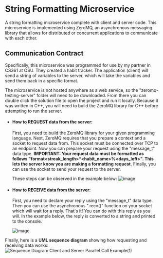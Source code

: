 # String Formatting Microservice
 A string formatting microservice complete with client and server code.
 This microservice is implemented using ZeroMQ, an asynchronous messaging library that allows for distributed or concurrent applications to communicate with each other.

## Communication Contract

 Specifically, this microservice was programmed for use by my partner in CS361 at OSU. 
 They created a habit tracker. The application (client) will send a string of variables to the server, which will take the variables and send them back in a specific format.
 
 The microservice is not hosted anywhere as a web service, so the "zeromq-testing-server" folder will need to be downloaded. From there you can double click the solution file to open the project and run it locally. Because it was written in C++, you will need to build the ZeroMQ library for C++ before attempting to run the server.
 
 - #### How to REQUEST data from the server: 
    First, you need to build the ZeroMQ library for your given programming language.
    Next, ZeroMQ requires that you prepare a context and a socket to request data from.
    This socket must be connected over TCP to an endpoint.
    Now you can prepare your request using the "message_t" data type.
    **IMPORTANT: Your request data must be formatted as follows "format<streak_length>*<habit_name>%<days_left>". This lets the server know you are making a formatting request.**
    Finally, you can use the socket to send your request to the server.
    
    These steps can be observed in the example below:
    ![image](https://user-images.githubusercontent.com/68242504/180920790-6e519092-4711-4676-a847-d7468e04ab22.png)

    
 - #### How to RECEIVE data from the server:
    First, you need to declare your reply using the "message_t" data type.
    Then you can use the asynchronous ".recv()" function on your socket which will wait for a reply.
    That's it! You can do with this reply as you will. 
    In the example below, the reply is converted to a string and printed to the console.
    
    ![image](https://user-images.githubusercontent.com/68242504/180921163-0371266c-2924-4829-9253-5acbc21b949c.png)
    
    
    
 Finally, here is a **UML sequence diagram** showing how requesting and receiving data works:
 ![Sequence Diagram Client and Server Parallel Call Example(1)](https://user-images.githubusercontent.com/68242504/180923772-cf60c6f1-651d-4fc5-9a7c-b72033c635bb.jpg)
